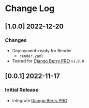 # Change Log

## [1.0.0] 2022-12-20
### Changes

- Deployment-ready for Render
  - `render.yaml` 
- Tested for [Django Berry PRO](https://github.com/app-generator/django-admin-berry-pro)  `v1.0.0`

## [0.0.1] 2022-11-17
### Initial Release

- Integrate [Django Berry PRO](https://github.com/app-generator/django-admin-berry-pro)
